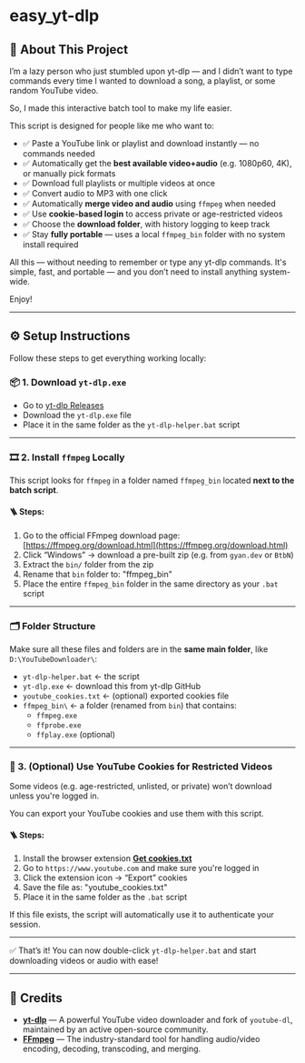 # easy_yt-dlp

## 🎯 About This Project

I’m a lazy person who just stumbled upon yt-dlp — and I didn’t want to type commands every time I wanted to download a song, a playlist, or some random YouTube video.  

So, I made this interactive batch tool to make my life easier.

This script is designed for people like me who want to:

- ✅ Paste a YouTube link or playlist and download instantly — no commands needed  
- ✅ Automatically get the **best available video+audio** (e.g. 1080p60, 4K), or manually pick formats  
- ✅ Download full playlists or multiple videos at once  
- ✅ Convert audio to MP3 with one click  
- ✅ Automatically **merge video and audio** using `ffmpeg` when needed  
- ✅ Use **cookie-based login** to access private or age-restricted videos  
- ✅ Choose the **download folder**, with history logging to keep track  
- ✅ Stay **fully portable** — uses a local `ffmpeg_bin` folder with no system install required  

All this — without needing to remember or type any yt-dlp commands. It's simple, fast, and portable — and you don’t need to install anything system-wide.

Enjoy!

---

## ⚙️ Setup Instructions

Follow these steps to get everything working locally:

### 📦 1. Download `yt-dlp.exe`

- Go to [yt-dlp Releases](https://github.com/yt-dlp/yt-dlp/releases/latest)
- Download the `yt-dlp.exe` file
- Place it in the same folder as the `yt-dlp-helper.bat` script

---

### 🎞️ 2. Install `ffmpeg` Locally

This script looks for `ffmpeg` in a folder named `ffmpeg_bin` located **next to the batch script**.

#### 🪜 Steps:
1. Go to the official FFmpeg download page: [https://ffmpeg.org/download.html](https://ffmpeg.org/download.html)
2. Click “Windows” → download a pre-built zip (e.g. from `gyan.dev` or `BtbN`)
3. Extract the `bin/` folder from the zip
4. Rename that `bin` folder to: "ffmpeg_bin"
5. Place the entire `ffmpeg_bin` folder in the same directory as your `.bat` script

---

### 🗂 Folder Structure
Make sure all these files and folders are in the **same main folder**, like `D:\YouTubeDownloader\`:

- `yt-dlp-helper.bat` ← the script
- `yt-dlp.exe` ← download this from yt-dlp GitHub
- `youtube_cookies.txt` ← (optional) exported cookies file
- `ffmpeg_bin\` ← a folder (renamed from `bin`) that contains:
  - `ffmpeg.exe`
  - `ffprobe.exe`
  - `ffplay.exe` (optional)

---

### 🍪 3. (Optional) Use YouTube Cookies for Restricted Videos

Some videos (e.g. age-restricted, unlisted, or private) won’t download unless you're logged in.

You can export your YouTube cookies and use them with this script.

#### 🪜 Steps:

1. Install the browser extension [**Get cookies.txt**](https://chrome.google.com/webstore/detail/get-cookiestxt/lmjnegcaeklhafolokijcfjliaokphfk)
2. Go to `https://www.youtube.com` and make sure you're logged in
3. Click the extension icon → “Export” cookies
4. Save the file as: "youtube_cookies.txt"
5. Place it in the same folder as the `.bat` script

If this file exists, the script will automatically use it to authenticate your session.

---

✅ That’s it! You can now double-click `yt-dlp-helper.bat` and start downloading videos or audio with ease!

---

## 🙏 Credits

- **[yt-dlp](https://github.com/yt-dlp/yt-dlp)** — A powerful YouTube video downloader and fork of `youtube-dl`, maintained by an active open-source community.  
- **[FFmpeg](https://ffmpeg.org/)** — The industry-standard tool for handling audio/video encoding, decoding, transcoding, and merging.
